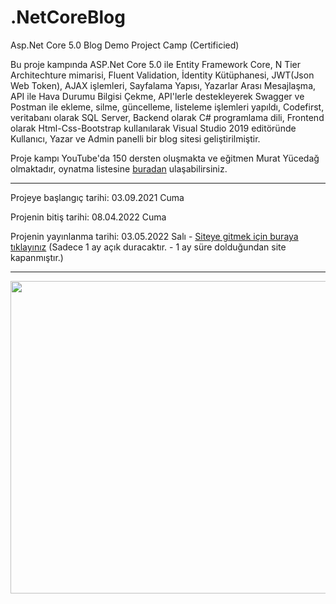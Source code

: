 # .NetCoreBlog
Asp.Net Core 5.0 Blog Demo Project Camp (Certificied)

Bu proje kampında ASP.Net Core 5.0 ile Entity Framework Core, N Tier Architechture mimarisi, Fluent Validation, İdentity Kütüphanesi, JWT(Json Web Token), AJAX işlemleri, Sayfalama Yapısı, Yazarlar Arası Mesajlaşma, API ile Hava Durumu Bilgisi Çekme, API'lerle destekleyerek Swagger ve Postman ile ekleme, silme, güncelleme, listeleme işlemleri yapıldı, Codefirst, veritabanı olarak SQL Server, Backend olarak C# programlama dili, Frontend olarak Html-Css-Bootstrap kullanılarak Visual Studio 2019 editöründe Kullanıcı, Yazar ve Admin panelli bir blog sitesi geliştirilmiştir.

Proje kampı YouTube'da 150 dersten oluşmakta ve eğitmen Murat Yücedağ olmaktadır, oynatma listesine <a href="https://www.youtube.com/playlist?list=PLKnjBHu2xXNNkinaVhPqPZG0ubaLN63ci">buradan</a> ulaşabilirsiniz.


<hr>
Projeye başlangıç tarihi: 03.09.2021 Cuma

Projenin bitiş tarihi: 08.04.2022 Cuma

Projenin yayınlanma tarihi: 03.05.2022 Salı -
<a href="http://onatsoft20-001-site1.itempurl.com/Blog/Index">Siteye gitmek için buraya tıklayınız</a> (Sadece 1 ay açık duracaktır. - 1 ay süre dolduğundan site kapanmıştır.)


<hr>
<img src="https://media.discordapp.net/attachments/860639392615497738/982605103456473158/ASP.Net_Core_5_Proje_Sertifikas.jpg" width="830px" height="500px">
